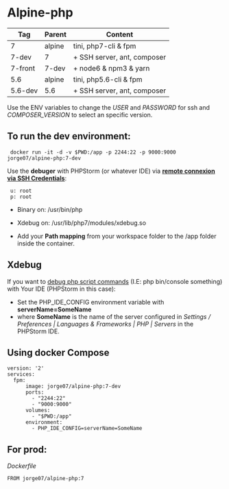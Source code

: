 # Alpine-php

|   Tag   | Parent |        Content               |
|---------|--------|------------------------------|
| 7       | alpine | tini, php7-cli & fpm         |
| 7-dev   |   7    |  + SSH server, ant, composer |
| 7-front | 7-dev  |   + node6 & npm3 & yarn      |
| 5.6     | alpine | tini, php5.6-cli & fpm       |
| 5.6-dev |  5.6   |  + SSH server, ant, composer |


Use the ENV variables to change the *USER* and *PASSWORD* for ssh and *COMPOSER_VERSION* to select an specific version. 

## To run the dev environment:

     docker run -it -d -v $PWD:/app -p 2244:22 -p 9000:9000 jorge07/alpine-php:7-dev

Use the **debuger** with PHPStorm (or whatever IDE) via **[remote connexion via SSH Credentials](https://confluence.jetbrains.com/display/PhpStorm/Working+with+Remote+PHP+Interpreters+in+PhpStorm)**:

     u: root 
     p: root

 - Binary on: /usr/bin/php

 - Xdebug on: /usr/lib/php7/modules/xdebug.so
 
 - Add your **Path mapping** from your workspace folder to the /app folder inside the container.
 

## Xdebug

If you want to [debug php script commands](https://confluence.jetbrains.com/display/PhpStorm/Debugging+PHP+CLI+scripts+with+PhpStorm) (I.E: php bin/console something) with Your IDE (PHPStorm in this case):
 
 - Set the PHP_IDE_CONFIG environment variable with **serverName=SomeName**
 - where **SomeName** is the name of the server configured in *Settings / Preferences | Languages & Frameworks | PHP | Servers* in the PHPStorm IDE.
 
## Using docker Compose

    version: '2'
    services:
      fpm:
          image: jorge07/alpine-php:7-dev
          ports:
            - "2244:22"
            - "9000:9000"
          volumes:
            - "$PWD:/app"
          environment:
            - PHP_IDE_CONFIG=serverName=SomeName


## For prod:

*Dockerfile*

    FROM jorge07/alpine-php:7
